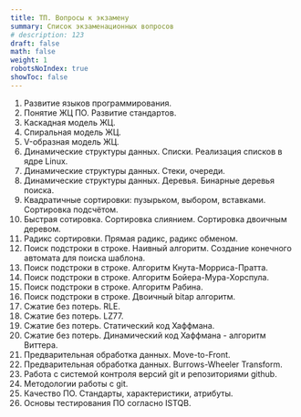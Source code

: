 ```yaml
---
title: ТП. Вопросы к экзамену
summary: Список экзаменационных вопросов
# description: 123
draft: false
math: false
weight: 1
robotsNoIndex: true
showToc: false
---
```


1. Развитие языков программирования.
2. Понятие ЖЦ ПО. Развитие стандартов.
3. Каскадная модель ЖЦ.
4. Спиральная модель ЖЦ.
5. V-образная модель ЖЦ.
6. Динамические структуры данных. Списки. Реализация списков в ядре Linux.
7. Динамические структуры данных. Стеки, очереди.
8. Динамические структуры данных. Деревья. Бинарные деревья поиска.
9. Квадратичные сортировки: пузырьком, выбором, вставками. Сортировка подсчётом.
10. Быстрая сотировка. Сортировка слиянием. Сортировка двоичным деревом.
11. Радикс сортировки. Прямая радикс, радикс обменом.
12. Поиск подстроки в строке. Наивный алгоритм. Создание конечного автомата для поиска шаблона.
13. Поиск подстроки в строке. Алгоритм Кнута-Морриса-Пратта.
14. Поиск подстроки в строке. Алгоритм Бойера-Мура-Хорспула.
15. Поиск подстроки в строке. Алгоритм Рабина.
16. Поиск подстроки в строке. Двоичный bitap алгоритм.
17. Сжатие без потерь. RLE.
18. Сжатие без потерь. LZ77.
19. Сжатие без потерь. Статический код Хаффмана.
20. Сжатие без потерь. Динамический код Хаффмана - алгоритм Виттера.
21. Предварительная обработка данных. Move-to-Front.
22. Предварительная обработка данных. Burrows-Wheeler Transform.
23. Работа с системой контроля версий git и репозиториями github.
24. Методологии работы с git.
25. Качество ПО. Стандарты, характеристики, атрибуты.
26. Основы тестирования ПО согласно ISTQB.
